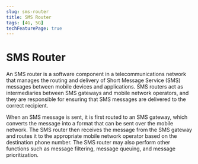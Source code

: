 ```yaml
---
slug: sms-router
title: SMS Router
tags: [4G, 5G]
techFeaturePage: true
---
```


# SMS Router

An SMS router is a software component in a telecommunications network that manages the routing and delivery of Short Message Service (SMS) messages between mobile devices and applications. SMS routers act as intermediaries between SMS gateways and mobile network operators, and they are responsible for ensuring that SMS messages are delivered to the correct recipient.

When an SMS message is sent, it is first routed to an SMS gateway, which converts the message into a format that can be sent over the mobile network. The SMS router then receives the message from the SMS gateway and routes it to the appropriate mobile network operator based on the destination phone number. The SMS router may also perform other functions such as message filtering, message queuing, and message prioritization.

